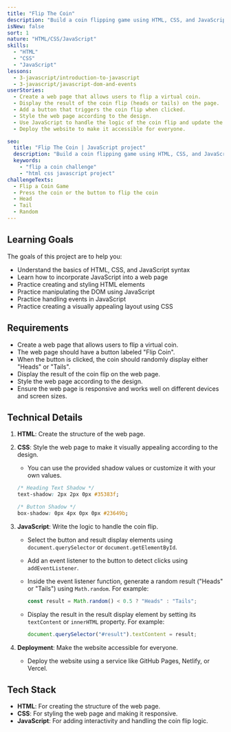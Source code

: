 ```yaml
---
title: "Flip The Coin"
description: "Build a coin flipping game using HTML, CSS, and JavaScript to practice your web development skills. Test your knowledge of HTML and CSS syntax while incorporating JavaScript to create an interactive game."
isNew: false
sort: 1
nature: "HTML/CSS/JavaScript"
skills:
  - "HTML"
  - "CSS"
  - "JavaScript"
lessons:
  - 3-javascript/introduction-to-javascript
  - 3-javascript/javascript-dom-and-events
userStories:
  - Create a web page that allows users to flip a virtual coin.
  - Display the result of the coin flip (heads or tails) on the page.
  - Add a button that triggers the coin flip when clicked.
  - Style the web page according to the design.
  - Use JavaScript to handle the logic of the coin flip and update the page accordingly.
  - Deploy the website to make it accessible for everyone.

seo:
  title: "Flip The Coin | JavaScript project"
  description: "Build a coin flipping game using HTML, CSS, and JavaScript to practice your web development skills. Test your knowledge of HTML and CSS syntax while incorporating JavaScript to create an interactive game. This project is a great way to get started with JavaScript and gain a better understanding of DOM manipulation and event handling."
  keywords:
    - "flip a coin challenge"
    - "html css javascript project"
challengeTexts:
  - Flip a Coin Game
  - Press the coin or the button to flip the coin
  - Head
  - Tail
  - Random
---
```


## Learning Goals

The goals of this project are to help you:

- Understand the basics of HTML, CSS, and JavaScript syntax
- Learn how to incorporate JavaScript into a web page
- Practice creating and styling HTML elements
- Practice manipulating the DOM using JavaScript
- Practice handling events in JavaScript
- Practice creating a visually appealing layout using CSS

## Requirements

- Create a web page that allows users to flip a virtual coin.
- The web page should have a button labeled "Flip Coin".
- When the button is clicked, the coin should randomly display either "Heads" or "Tails".
- Display the result of the coin flip on the web page.
- Style the web page according to the design.
- Ensure the web page is responsive and works well on different devices and screen sizes.

## Technical Details

1. **HTML**: Create the structure of the web page.

2. **CSS**: Style the web page to make it visually appealing according to the design.

   - You can use the provided shadow values or customize it with your own values.

   ```css
   /* Heading Text Shadow */
   text-shadow: 2px 2px 0px #35383f;

   /* Button Shadow */
   box-shadow: 0px 4px 0px 0px #23649b;
   ```

3. **JavaScript**: Write the logic to handle the coin flip.

   - Select the button and result display elements using `document.querySelector` or `document.getElementById`.
   - Add an event listener to the button to detect clicks using `addEventListener`.
   - Inside the event listener function, generate a random result ("Heads" or "Tails") using `Math.random`.
     For example:
     ```javascript
     const result = Math.random() < 0.5 ? "Heads" : "Tails";
     ```
   - Display the result in the result display element by setting its `textContent` or `innerHTML` property.
     For example:

     ```javascript
     document.querySelector("#result").textContent = result;
     ```

4. **Deployment**: Make the website accessible for everyone.

   - Deploy the website using a service like GitHub Pages, Netlify, or Vercel.

## Tech Stack

- **HTML**: For creating the structure of the web page.
- **CSS**: For styling the web page and making it responsive.
- **JavaScript**: For adding interactivity and handling the coin flip logic.
